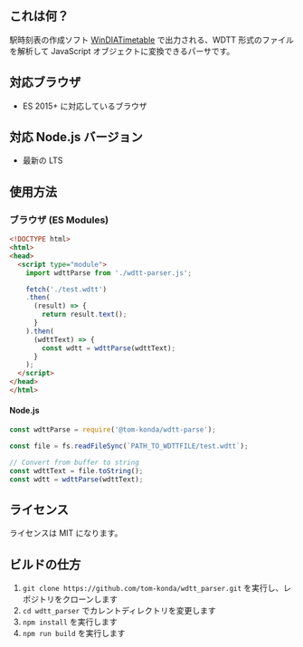 ## これは何？
駅時刻表の作成ソフト [WinDIATimetable](http://dandp.halfmoon.jp/soft/wdtt.html) で出力される、WDTT 形式のファイルを解析して JavaScript
オブジェクトに変換できるパーサです。

## 対応ブラウザ
- ES 2015+ に対応しているブラウザ

## 対応 Node.js バージョン

* 最新の LTS

## 使用方法

### ブラウザ (ES Modules)

```html
<!DOCTYPE html>
<html>
<head>
  <script type="module">
    import wdttParse from './wdtt-parser.js';

    fetch('./test.wdtt')
    .then(
      (result) => {
        return result.text();
      }
    ).then(
      (wdttText) => {
        const wdtt = wdttParse(wdttText);
      }
    );
  </script>
</head>
</html>
```

#### Node.js

```js
const wdttParse = require('@tom-konda/wdtt-parse');

const file = fs.readFileSync(`PATH_TO_WDTTFILE/test.wdtt`);

// Convert from buffer to string
const wdttText = file.toString();
const wdtt = wdttParse(wdttText);
```


## ライセンス
ライセンスは MIT になります。

## ビルドの仕方

1. `git clone https://github.com/tom-konda/wdtt_parser.git` を実行し、レポジトリをクローンします
2. `cd wdtt_parser` でカレントディレクトリを変更します
3. `npm install` を実行します
4. `npm run build` を実行します